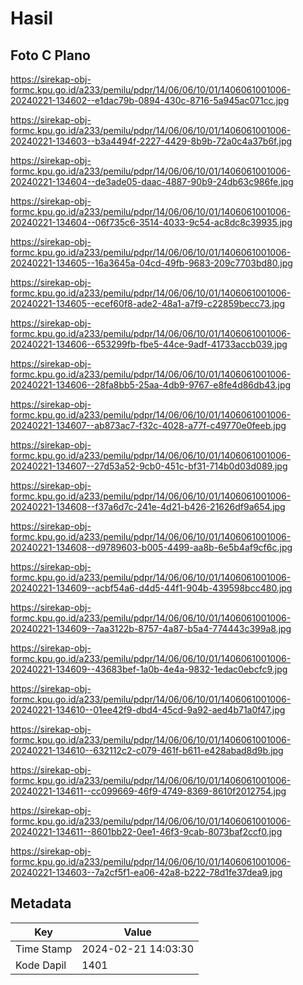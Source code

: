 # Hasil

## Foto C Plano

https://sirekap-obj-formc.kpu.go.id/a233/pemilu/pdpr/14/06/06/10/01/1406061001006-20240221-134602--e1dac79b-0894-430c-8716-5a945ac071cc.jpg

https://sirekap-obj-formc.kpu.go.id/a233/pemilu/pdpr/14/06/06/10/01/1406061001006-20240221-134603--b3a4494f-2227-4429-8b9b-72a0c4a37b6f.jpg

https://sirekap-obj-formc.kpu.go.id/a233/pemilu/pdpr/14/06/06/10/01/1406061001006-20240221-134604--de3ade05-daac-4887-90b9-24db63c986fe.jpg

https://sirekap-obj-formc.kpu.go.id/a233/pemilu/pdpr/14/06/06/10/01/1406061001006-20240221-134604--06f735c6-3514-4033-9c54-ac8dc8c39935.jpg

https://sirekap-obj-formc.kpu.go.id/a233/pemilu/pdpr/14/06/06/10/01/1406061001006-20240221-134605--16a3645a-04cd-49fb-9683-209c7703bd80.jpg

https://sirekap-obj-formc.kpu.go.id/a233/pemilu/pdpr/14/06/06/10/01/1406061001006-20240221-134605--ecef60f8-ade2-48a1-a7f9-c22859becc73.jpg

https://sirekap-obj-formc.kpu.go.id/a233/pemilu/pdpr/14/06/06/10/01/1406061001006-20240221-134606--653299fb-fbe5-44ce-9adf-41733accb039.jpg

https://sirekap-obj-formc.kpu.go.id/a233/pemilu/pdpr/14/06/06/10/01/1406061001006-20240221-134606--28fa8bb5-25aa-4db9-9767-e8fe4d86db43.jpg

https://sirekap-obj-formc.kpu.go.id/a233/pemilu/pdpr/14/06/06/10/01/1406061001006-20240221-134607--ab873ac7-f32c-4028-a77f-c49770e0feeb.jpg

https://sirekap-obj-formc.kpu.go.id/a233/pemilu/pdpr/14/06/06/10/01/1406061001006-20240221-134607--27d53a52-9cb0-451c-bf31-714b0d03d089.jpg

https://sirekap-obj-formc.kpu.go.id/a233/pemilu/pdpr/14/06/06/10/01/1406061001006-20240221-134608--f37a6d7c-241e-4d21-b426-21626df9a654.jpg

https://sirekap-obj-formc.kpu.go.id/a233/pemilu/pdpr/14/06/06/10/01/1406061001006-20240221-134608--d9789603-b005-4499-aa8b-6e5b4af9cf6c.jpg

https://sirekap-obj-formc.kpu.go.id/a233/pemilu/pdpr/14/06/06/10/01/1406061001006-20240221-134609--acbf54a6-d4d5-44f1-904b-439598bcc480.jpg

https://sirekap-obj-formc.kpu.go.id/a233/pemilu/pdpr/14/06/06/10/01/1406061001006-20240221-134609--7aa3122b-8757-4a87-b5a4-774443c399a8.jpg

https://sirekap-obj-formc.kpu.go.id/a233/pemilu/pdpr/14/06/06/10/01/1406061001006-20240221-134609--43683bef-1a0b-4e4a-9832-1edac0ebcfc9.jpg

https://sirekap-obj-formc.kpu.go.id/a233/pemilu/pdpr/14/06/06/10/01/1406061001006-20240221-134610--01ee42f9-dbd4-45cd-9a92-aed4b71a0f47.jpg

https://sirekap-obj-formc.kpu.go.id/a233/pemilu/pdpr/14/06/06/10/01/1406061001006-20240221-134610--632112c2-c079-461f-b611-e428abad8d9b.jpg

https://sirekap-obj-formc.kpu.go.id/a233/pemilu/pdpr/14/06/06/10/01/1406061001006-20240221-134611--cc099669-46f9-4749-8369-8610f2012754.jpg

https://sirekap-obj-formc.kpu.go.id/a233/pemilu/pdpr/14/06/06/10/01/1406061001006-20240221-134611--8601bb22-0ee1-46f3-9cab-8073baf2ccf0.jpg

https://sirekap-obj-formc.kpu.go.id/a233/pemilu/pdpr/14/06/06/10/01/1406061001006-20240221-134603--7a2cf5f1-ea06-42a8-b222-78d1fe37dea9.jpg


## Metadata

| Key        | Value               |
| ---------- | ------------------- |
| Time Stamp | 2024-02-21 14:03:30 |
| Kode Dapil | 1401                |



